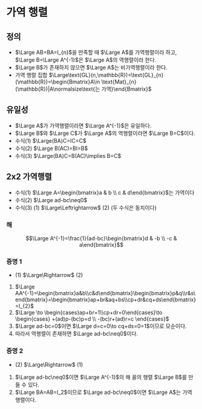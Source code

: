 # 가역 행렬
## 정의
* $\Large AB=BA=I_{n}$을 만족할 때 $\Large A$를 가역행렬이라 하고, $\Large B=\Large A^{-1}$은 $\Large A$의 역행렬이라 한다.
* $\Large B$가 존재하지 않으면 $\Large A$는 비가역행렬이라 한다.
* 가역 행렬 집합 $\Large\text{GL}(n,\mathbb{R})=\text{GL}_{n}(\mathbb{R})=\begin{Bmatrix}A\in \text{Mat}_{n}(\mathbb{R})|A\normalsize\text{는 가역}\end{Bmatrix}$
## 유일성
* $\Large A$가 가역행렬이라면 $\Large A^{-1}$은 유일하다.
* $\Large B$와 $\Large C$가 $\Large A$의 역행렬이라면 $\Large B=C$이다.
* 수식(1) $\Large(BA)C=IC=C$
* 수식(2) $\Large B(AC)=BI=B$
* 수식(3) $\Large(BA)C=B(AC)\implies B=C$
## 2x2 가역행렬
* 수식(1) $\Large A=\begin{bmatrix}a & b \\ c & d\end{bmatrix}$는 가역이다 
* 수식(2) $\Large ad-bc\neq0$
* 수식(3) (1) $\Large\Leftrightarrow$ (2) (두 수식은 동치이다)
### 해
$$\Large A^{-1}=\frac{1}{ad-bc}\begin{bmatrix}d & -b \\ -c & a\end{bmatrix}$$
### 증명 1
* (1) $\Large\Rightarrow$ (2)
1) $\Large AA^{-1}=\begin{bmatrix}a&b\\c&d\end{bmatrix}\begin{bmatrix}p&q\\r&s\end{bmatrix}=\begin{bmatrix}ap+br&aq+bs\\cp+dr&cq+ds\end{bmatrix}=I_{2}$
2) $\Large \to \begin{cases}ap+br=1\\cp+dr=0\end{cases}\to \begin{cases} +(ad)p-(bc)p=d \\ -(bc)r+(ad)r=c \end{cases}$
3) $\Large ad-bc=0$이면 $\Large d=c=0\to cq+ds=0=1$이므로 모순이다.
4) 따라서 역행렬이 존재하면 $\Large ad-bc\neq0$이다.
### 증명 2
* (2) $\Large\Rightarrow$ (1)
1) $\Large ad-bc\neq0$이면 $\Large A^{-1}$의 해 꼴의 행렬 $\Large B$를 만들 수 있다.
2) $\Large BA=AB=I_2$이므로 $\Large ad-bc\neq0$이면 $\Large A$는 가역행렬이다.
